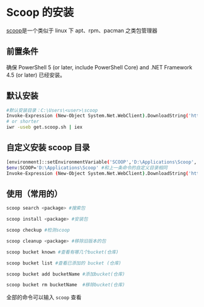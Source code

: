 # Scoop 的安装

[scoop](https://scoop.sh/)是一个类似于 linux 下 apt、rpm、pacman 之类包管理器

## 前置条件

确保 PowerShell 5 (or later, include PowerShell Core) and .NET Framework 4.5 (or later) 已经安装。

## 默认安装

```bash
#默认安装目录：C:\Users\<user>\scoop
Invoke-Expression (New-Object System.Net.WebClient).DownloadString('https://get.scoop.sh')
# or shorter
iwr -useb get.scoop.sh | iex
```

## 自定义安装 scoop 目录

```bash
[environment]::setEnvironmentVariable('SCOOP','D:\Applications\Scoop','User') #第二个参数是自定义目录
$env:SCOOP='D:\Applications\Scoop' #和上一条命令的自定义目录相同
Invoke-Expression (New-Object System.Net.WebClient).DownloadString('https://get.scoop.sh') #如果执行此命令报错-->set-executionpolicy remotesigned -scope currentuser
```

## 使用（常用的）

```bash
scoop search <package> #搜索包

scoop install <package> #安装包

scoop checkup #检测scoop

scoop cleanup <package> #移除旧版本的包

scoop bucket known #查看有哪几个bucket(仓库)

scoop bucket list #查看已添加的 bucket (仓库)

scoop bucket add bucketName #添加bucket(仓库)

scoop bucket rm bucketName  #移除bucket(仓库)
```

全部的命令可以输入 `scoop` 查看
